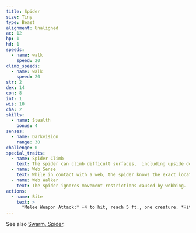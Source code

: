 ```yaml
---
title: Spider
size: Tiny
type: Beast
alignment: Unaligned
ac: 12
hp: 1
hd: 1
speeds:
  - name: walk
    speed: 20
climb_speeds:
  - name: walk
    speed: 20
str: 2
dex: 14
con: 8
int: 1
wis: 10
cha: 2
skills:
  - name: Stealth
    bonus: 4
senses:
  - name: Darkvision
    range: 30
challenge: 0
special_traits:
  - name: Spider Climb
    text: The spider can climb difficult surfaces,  including upside down on ceilings, without needing to make an ability check.
  - name: Web Sense
    text: While in contact with a web, the spider knows the exact location of any other creature in contact with the same web.
  - name: Web Walker
    text: The spider ignores movement restrictions caused by webbing.
actions:
  - name: Bite
    text: >
      *Melee Weapon Attack:* +4 to hit, reach 5 ft., one creature. *Hit:* 1 piercing damage, and the target must succeed on a DC 9 Constitution saving throw or take 2  (1d4) poison damage.
---
```


See also [Swarm, Spider](/monsters/spider-swarm/).
